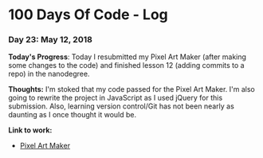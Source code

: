 # 100 Days Of Code - Log

### Day 23: May 12, 2018

**Today's Progress**:  Today I resubmitted my Pixel Art Maker (after making some changes to the code) and finished lesson 12 (adding commits to a repo) in the nanodegree.

**Thoughts:** I'm stoked that my code passed for the Pixel Art Maker.  I'm also going to rewrite the project in JavaScript as I used jQuery for this submission.  Also, learning version control/Git has not been nearly as daunting as I once thought it would be.

**Link to work:** 
* [Pixel Art Maker](https://codepen.io/JS-goose/pen/BYLaLE)
